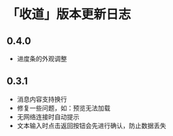# 「收道」版本更新日志

## 0.4.0

- 进度条的外观调整



## 0.3.1

- 消息内容支持换行
- 修复一些问题，如：预览无法加载
- 无网络连接时自动提示
- 文本输入时点击返回按钮会先进行确认，防止数据丢失


